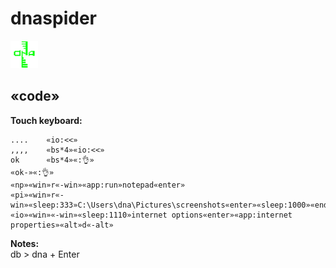# dnaspider

![alt text](https://github.com/dnaspider/dnaspider/blob/v2.2.4.3/dna.appx-DesktopAppConverter-dnaout/64PackageFiles/Assets/dna.44x44.png "dnaspider")


## «code»

**Touch keyboard:**<br>
```
....	«io:<<»
,,,,	«bs*4»«io:<<»
ok  	«bs*4»«:👌»
«ok-»«:👌»
«np»«win»r«-win»«app:run»notepad«enter»
«pi»«win»r«-win»«sleep:333»C:\Users\dna\Pictures\screenshots«enter»«sleep:1000»«end»
«io»«win»«-win»«sleep:1110»internet options«enter»«app:internet properties»«alt»d«-alt»
```


**Notes:**<br>
db > dna + Enter
